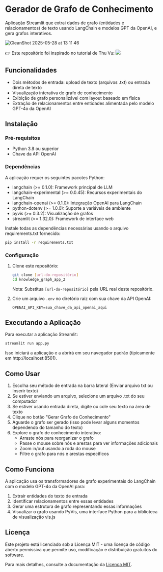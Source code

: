 # Gerador de Grafo de Conhecimento

Aplicação Streamlit que extrai dados de grafo (entidades e relacionamentos) de texto usando LangChain e modelos GPT da OpenAI, e gera grafos interativos.

![CleanShot 2025-05-28 at 13 11 46](https://github.com/user-attachments/assets/4fef9158-8dd8-432d-bb8a-b53953a82c6c)

👉 Este repositório foi inspirado no tutorial de Thu Vu:
[![](https://img.youtube.com/vi/O-T_6KOXML4/0.jpg)](https://www.youtube.com/watch?v=O-T_6KOXML4)

## Funcionalidades

- Dois métodos de entrada: upload de texto (arquivos .txt) ou entrada direta de texto
- Visualização interativa de grafo de conhecimento
- Exibição de grafo personalizável com layout baseado em física
- Extração de relacionamentos entre entidades alimentada pelo modelo GPT-4o da OpenAI

## Instalação

### Pré-requisitos

- Python 3.8 ou superior
- Chave da API OpenAI

### Dependências

A aplicação requer os seguintes pacotes Python:

- langchain (>= 0.1.0): Framework principal de LLM
- langchain-experimental (>= 0.0.45): Recursos experimentais do LangChain
- langchain-openai (>= 0.1.0): Integração OpenAI para LangChain
- python-dotenv (>= 1.0.0): Suporte a variáveis de ambiente
- pyvis (>= 0.3.2): Visualização de grafos
- streamlit (>= 1.32.0): Framework de interface web

Instale todas as dependências necessárias usando o arquivo requirements.txt fornecido:

```bash
pip install -r requirements.txt
```

### Configuração

1. Clone este repositório:
   ```bash
   git clone [url-do-repositório]
   cd knowledge_graph_app_2
   ```

   Nota: Substitua `[url-do-repositório]` pela URL real deste repositório.

2. Crie um arquivo `.env` no diretório raiz com sua chave da API OpenAI:
   ```
   OPENAI_API_KEY=sua_chave_da_api_openai_aqui
   ```

## Executando a Aplicação

Para executar a aplicação Streamlit:

```bash
streamlit run app.py
```

Isso iniciará a aplicação e a abrirá em seu navegador padrão (tipicamente em http://localhost:8501).

## Como Usar

1. Escolha seu método de entrada na barra lateral (Enviar arquivo txt ou Inserir texto)
2. Se estiver enviando um arquivo, selecione um arquivo .txt do seu computador
3. Se estiver usando entrada direta, digite ou cole seu texto na área de texto
4. Clique no botão "Gerar Grafo de Conhecimento"
5. Aguarde o grafo ser gerado (isso pode levar alguns momentos dependendo do tamanho do texto)
6. Explore o grafo de conhecimento interativo:
   - Arraste nós para reorganizar o grafo
   - Passe o mouse sobre nós e arestas para ver informações adicionais
   - Zoom in/out usando a roda do mouse
   - Filtre o grafo para nós e arestas específicos

## Como Funciona

A aplicação usa os transformadores de grafo experimentais do LangChain com o modelo GPT-4o da OpenAI para:
1. Extrair entidades do texto de entrada
2. Identificar relacionamentos entre essas entidades
3. Gerar uma estrutura de grafo representando essas informações
4. Visualizar o grafo usando PyVis, uma interface Python para a biblioteca de visualização vis.js

## Licença

Este projeto está licenciado sob a Licença MIT - uma licença de código aberto permissiva que permite uso, modificação e distribuição gratuitos do software.

Para mais detalhes, consulte a documentação da [Licença MIT](https://opensource.org/licenses/MIT).

